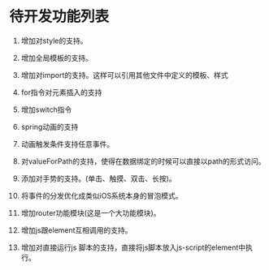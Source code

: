 # 待开发功能列表

1. 增加对style的支持。

2. 增加全局模板的支持。

3. 增加对import的支持。这样可以引用其他文件中定义的模板、样式

4. for指令对元素插入的支持

5. 增加switch指令

6. spring动画的支持

7. 动画触发条件支持任意事件。

8. 对valueForPath的支持，使得在数据绑定的时候可以直接以path的形式访问。

9. 添加对手势的支持。(单击、触摸、双击、长按)。

10. 将事件的分发优化成类似iOS系统本身的冒泡模式。

11. 增加router功能模块(这是一个大功能模块)。

12. 增加js跟element互相调用的支持。

13. 增加对直接运行js 脚本的支持，直接将js脚本放入js-script的element中执行。

     